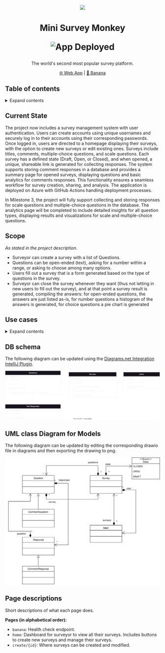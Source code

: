 <p align="center">
<img src="https://upload.wikimedia.org/wikipedia/commons/9/93/Typing_monkey_768px.png" height="150">
</p>
<h1 align="center">
Mini Survey Monkey

![App Deployed](https://github.com/JackieSL1/mini-survey-monkey/actions/workflows/main_mini-survey-monkey.yml/badge.svg)
  
</h1>

<p align="center">
The world's second most popular survey platform.
<p>

<p align="center">
<a href="https://mini-survey-monkey-eyd6fhfyesf6ezay.canadaeast-01.azurewebsites.net/">🌐 Web App</a> |
<a href="https://mini-survey-monkey-eyd6fhfyesf6ezay.canadaeast-01.azurewebsites.net/banana">🍌 Banana</a>
</p>

## Table of contents

<details>
<summary>Expand contents</summary>

- [Current State](#current-state)
- [Scope](#scope)
- [Use cases](#use-cases)
- [DB schema](#db-schema)
- [UML class Diagram](#uml-class-diagram-for-models)
- [Page descriptions](#page-descriptions)

</details>

## Current State
The project now includes a survey management system with user authentication. Users can create accounts using unique usernames and securely log in to their accounts using their corresponding passwords. Once logged in, users are directed to a homepage displaying their surveys, with the option to create new surveys or edit existing ones. Surveys include titles, comments, multiple-choice questions, and scale questions. Each survey has a defined state (Draft, Open, or Closed), and when opened, a unique, shareable link is generated for collecting responses. The system supports storing comment responses in a database and provides a summary page for opened surveys, displaying questions and basic analytics for comments responses. This functionality ensures a seamless workflow for survey creation, sharing, and analysis. The application is deployed on Azure with GitHub Actions handling deployment processes.

In Milestone 3, the project will fully support collecting and storing responses for scale questions and multiple-choice questions in the database. The analytics page will be completed to include detailed insights for all question types, displaying results and visualizations for scale and multiple-choice questions.

## Scope
*As stated in the project description.*
* Surveyor can create a survey with a list of Questions.
* Questions can be open-ended (text), asking for a number within a range, or asking to choose among many options.  
* Users fill out a survey that is a form generated based on the type of questions in the survey.
* Surveyor can close the survey whenever they want (thus not letting in new users to fill out the survey), and at that point a survey result is generated, compiling the answers: for open-ended questions, the answers are just listed as-is, for number questions a histogram of the answers is generated, for choice questions a pie chart is generated

## Use cases
<details>
<summary>Expand contents</summary>


### Create account
New user should be able to create an account.

**Steps:**
* On the `login` page, user clicks `Don't have an account? Sign up` button
* User is prompted to give `username` and `password`
* System should fail to create account and prompt user to enter a different `username` if `username` already exists
* System displays confirmation if account is created and directs the user back to the `login` page

### Login
Existing user should be able to log into their account.

**Steps:**
* On the `login` page, user enters `username` and `password`
* System should fail to log in and notify user if `username` doesn't exist
* System should fail to log in and notify user if `password` is incorrect
* User is directed to their `home` page upon successful log in

### View surveys
Users should be able to see all their surveys in one view.

**Steps:**
* On the `home` page, user can view all their surveys and their states

**Considerations:**
* States for a survey can be `DRAFT`, `OPEN` or `CLOSED`

### Create survey
User should be able to create a new survey.

**Steps:**
* On the `home` page, user clicks `create survey` button and are directed to the `create` page
* User then clicks the `done` button to save the survey 

**Considerations:**
* User can view their newly created survey on the `home` page dashboard

### Add title
User should be able to add a title to their survey.

### Add comment box question
User should be able to add a comment box question to their survey

### Add rating question
User should be able to add a question asking for a rating to their survey.

### Add multiple-choice question
User should be able to add a multiple-choice question to their survey.

### Collect responses
User should be able to share their survey and collect responses.
</details>

## DB schema
The following diagram can be updated using the [Diagrams.net Integration IntelliJ Plugin](https://plugins.jetbrains.com/plugin/15635-diagrams-net-integration).

![DB schema](diagrams/db-schema.svg)

## UML class Diagram for Models
The following diagram can be updated by editing the corresponding drawio file in diagrams and then exporting the drawing
to png.

![UML class Diagram for Models](diagrams/ModelUML.drawio.svg)

## Page descriptions
Short descriptions of what each page does.

**Pages (in alphabetical order):**
* `banana`: Health check endpoint.
* `home`: Dashboard for surveyor to view all their surveys. Includes buttons to create new surveys and manage their surveys.
* `create/{id}`: Where surveys can be created and modified.
